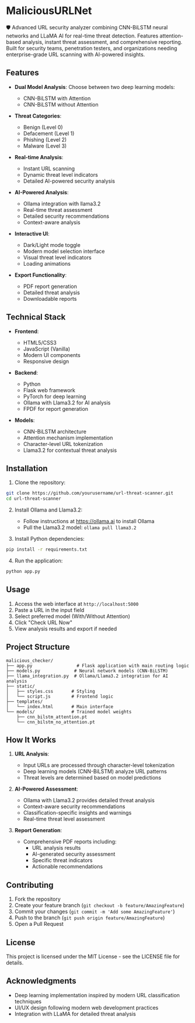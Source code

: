 # MaliciousURLNet
🛡️ Advanced URL security analyzer combining CNN-BiLSTM neural networks and LLaMA AI for real-time threat detection. Features attention-based analysis, instant threat assessment, and comprehensive reporting. Built for security teams, penetration testers, and organizations needing enterprise-grade URL scanning with AI-powered insights.

## Features

- **Dual Model Analysis**: Choose between two deep learning models:
  - CNN-BiLSTM with Attention
  - CNN-BiLSTM without Attention

- **Threat Categories**:
  - Benign (Level 0)
  - Defacement (Level 1)
  - Phishing (Level 2)
  - Malware (Level 3)

- **Real-time Analysis**:
  - Instant URL scanning
  - Dynamic threat level indicators
  - Detailed AI-powered security analysis

- **AI-Powered Analysis**:
  - Ollama integration with llama3.2
  - Real-time threat assessment
  - Detailed security recommendations
  - Context-aware analysis

- **Interactive UI**:
  - Dark/Light mode toggle
  - Modern model selection interface
  - Visual threat level indicators
  - Loading animations

- **Export Functionality**:
  - PDF report generation
  - Detailed threat analysis
  - Downloadable reports

## Technical Stack

- **Frontend**:
  - HTML5/CSS3
  - JavaScript (Vanilla)
  - Modern UI components
  - Responsive design

- **Backend**:
  - Python
  - Flask web framework
  - PyTorch for deep learning
  - Ollama with Llama3.2 for AI analysis
  - FPDF for report generation

- **Models**:
  - CNN-BiLSTM architecture
  - Attention mechanism implementation
  - Character-level URL tokenization
  - Llama3.2 for contextual threat analysis

## Installation

1. Clone the repository:
```bash
git clone https://github.com/yourusername/url-threat-scanner.git
cd url-threat-scanner
```

2. Install Ollama and Llama3.2:
   - Follow instructions at https://ollama.ai to install Ollama
   - Pull the Llama3.2 model: `ollama pull llama3.2`

3. Install Python dependencies:
```bash
pip install -r requirements.txt
```

4. Run the application:
```bash
python app.py
```

## Usage

1. Access the web interface at `http://localhost:5000`
2. Paste a URL in the input field
3. Select preferred model (With/Without Attention)
4. Click "Check URL Now"
5. View analysis results and export if needed

## Project Structure

```
malicious_checker/
├── app.py                 # Flask application with main routing logic
├── models.py             # Neural network models (CNN-BiLSTM)
├── llama_integration.py  # Ollama/Llama3.2 integration for AI analysis
├── static/
│   ├── styles.css       # Styling
│   └── script.js        # Frontend logic
├── templates/
│   └── index.html       # Main interface
└── models/              # Trained model weights
    ├── cnn_bilstm_attention.pt
    └── cnn_bilstm_no_attention.pt
```

## How It Works

1. **URL Analysis**:
   - Input URLs are processed through character-level tokenization
   - Deep learning models (CNN-BiLSTM) analyze URL patterns
   - Threat levels are determined based on model predictions

2. **AI-Powered Assessment**:
   - Ollama with Llama3.2 provides detailed threat analysis
   - Context-aware security recommendations
   - Classification-specific insights and warnings
   - Real-time threat level assessment

3. **Report Generation**:
   - Comprehensive PDF reports including:
     - URL analysis results
     - AI-generated security assessment
     - Specific threat indicators
     - Actionable recommendations

## Contributing

1. Fork the repository
2. Create your feature branch (`git checkout -b feature/AmazingFeature`)
3. Commit your changes (`git commit -m 'Add some AmazingFeature'`)
4. Push to the branch (`git push origin feature/AmazingFeature`)
5. Open a Pull Request

## License

This project is licensed under the MIT License - see the LICENSE file for details.

## Acknowledgments

- Deep learning implementation inspired by modern URL classification techniques
- UI/UX design following modern web development practices
- Integration with LLaMA for detailed threat analysis
